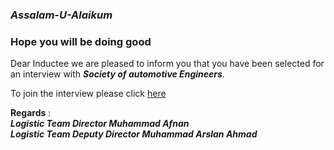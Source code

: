 ### ___Assalam-U-Alaikum___




###  __Hope you will be doing good__

  Dear Inductee we are pleased to inform you that you have been selected for an interview with ___Society of automotive Engineers___.

To join the interview please click [here](https://meet.google.com/ohj-mzes-htv)

**Regards** :\
___Logistic Team Director Muhammad Afnan___\
___Logistic Team Deputy Director Muhammad Arslan Ahmad___